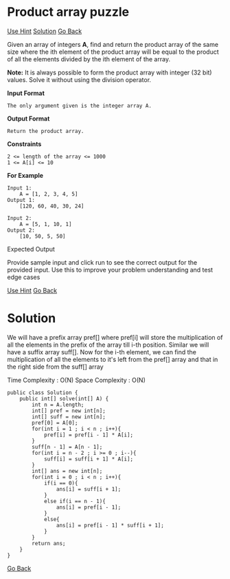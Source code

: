 #  Product array puzzle

[Use Hint](https://www.scaler.com/academy/mentee-dashboard/class/25455/homework/problems/4103/hints?navref=cl_pb_nv_tb)
[Solution](#Solution)
[Go Back](https://github.com/sahoog2/Preparation_Notes/blob/main/DSA/Array/2%20Problems.md)



Given an array of integers  **A**, find and return the product array of the same size where the ith  element of the product array will be equal to the product of all the elements divided by the ith  element of the array.

**Note:**  It is always possible to form the product array with integer (32 bit) values. Solve it without using the division operator.

  
**Input Format**

```
The only argument given is the integer array A.

```

**Output Format**

```
Return the product array.

```

**Constraints**

```
2 <= length of the array <= 1000
1 <= A[i] <= 10

```

**For Example**

```
Input 1:
    A = [1, 2, 3, 4, 5]
Output 1:
    [120, 60, 40, 30, 24]

Input 2:
    A = [5, 1, 10, 1]
Output 2:
    [10, 50, 5, 50]

```

Expected Output

Provide sample input and click run to see the correct output for the provided input. Use this to improve your problem understanding and test edge cases

[Use Hint](https://www.scaler.com/academy/mentee-dashboard/class/25455/homework/problems/4103/hints?navref=cl_pb_nv_tb)
[Go Back](https://github.com/sahoog2/Preparation_Notes/blob/main/DSA/Array/2%20Problems.md)

# Solution

We will have a prefix array pref[] where pref[i] will store the 
multiplication of all the elements in the prefix of the array till
i-th position. Similar we will have a suffix array suff[].
Now for the i-th element, we can find the multiplication of all the 
elements to it's left from the pref[] array and that in the right side from the suff[] array

Time Complexity : O(N)
Space Complexity : O(N)

```
public class Solution {
    public int[] solve(int[] A) {
        int n = A.length;
        int[] pref = new int[n];
        int[] suff = new int[n];
        pref[0] = A[0];
        for(int i = 1 ; i < n ; i++){
            pref[i] = pref[i - 1] * A[i];
        }
        suff[n - 1] = A[n - 1];
        for(int i = n - 2 ; i >= 0 ; i--){
            suff[i] = suff[i + 1] * A[i];
        }
        int[] ans = new int[n];
        for(int i = 0 ; i < n ; i++){
            if(i == 0){
                ans[i] = suff[i + 1];
            }
            else if(i == n - 1){
                ans[i] = pref[i - 1];
            }
            else{
                ans[i] = pref[i - 1] * suff[i + 1];
            }
        }
        return ans;
    }
}
```

[Go Back](https://github.com/sahoog2/Preparation_Notes/blob/main/DSA/Array/2%20Problems.md)
